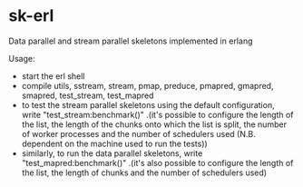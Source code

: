 # sk-erl
Data parallel and stream parallel skeletons implemented in erlang

Usage:
- start the erl shell
- compile utils, sstream, stream, pmap, preduce, pmapred, gmapred, smapred, test_stream, test_mapred
- to test the stream parallel skeletons using the default configuration, write "test_stream:benchmark()"
 .(it's possible to configure the length of the list, the length of the chunks onto which the list is split, the number of worker processes and the number of schedulers used (N.B. dependent on the machine used to run the tests))
- similarly, to run the data parallel skeletons, write "test_mapred:benchmark()"
 .(it's also possible to configure the length of the list, the length of chunks and the number of schedulers used)
